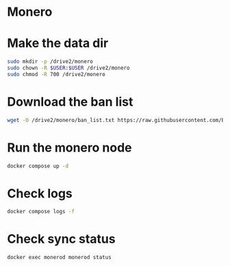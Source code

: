 # Monero

# Make the data dir

```bash
sudo mkdir -p /drive2/monero
sudo chown -R $USER:$USER /drive2/monero
sudo chmod -R 700 /drive2/monero
```

# Download the ban list

```bash
wget -O /drive2/monero/ban_list.txt https://raw.githubusercontent.com/Boog900/monero-ban-list/refs/heads/main/ban_list.txt
```

# Run the monero node

```bash
docker compose up -d
```

# Check logs

```bash
docker compose logs -f
```

# Check sync status

```bash
docker exec monerod monerod status
```
